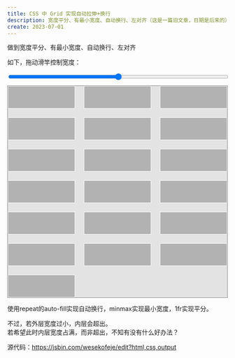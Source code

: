 ```yaml
---
title: CSS 中 Grid 实现自动拉伸+换行
description: 宽度平分、有最小宽度、自动换行、左对齐（这是一篇旧文章，日期是后来的）
create: 2023-07-01
---
```


做到宽度平分、有最小宽度、自动换行、左对齐

如下，拖动滑竿控制宽度：

<input id="rangegrid" type="range" min="0" max="100" step="any" v-model="wdt">
<div id="containergrid">
  <div></div><div></div><div></div><div></div><div></div><div></div><div></div><div></div><div></div><div></div><div></div><div></div><div></div><div></div><div></div><div></div><div></div><div></div><div></div>
</div>

使用repeat的auto-fill实现自动换行，minmax实现最小宽度，1fr实现平分。

不过，若外层宽度过小，内层会超出。  
若希望此时内层宽度占满，而非超出，不知有没有什么好办法？

源代码：<https://jsbin.com/wesekofeje/edit?html,css,output>

<style scoped>
#rangegrid{
  width: 100%
}
#containergrid{
  display: grid;
  grid-template-columns: repeat(auto-fill, minmax(/*最小值*/ 120px, 1fr));
  grid-gap: 20px;

  margin: 10px 0;
  background-color: #7773;
  border: 1px solid #888;
  width: v-bind(wdt + '%');
}
#containergrid>div {
  background: #8888;
  border: 1px solid #FFF;
  height: 50px;
}
</style>

<script setup>
  import { ref } from 'vue'
  const wdt = ref(100)
</script>